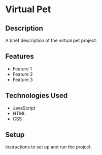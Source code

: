# Virtual Pet

## Description

A brief description of the virtual pet project.

## Features

- Feature 1
- Feature 2
- Feature 3

## Technologies Used

- JavaScript
- HTML
- CSS

## Setup

Instructions to set up and run the project.
